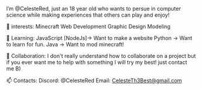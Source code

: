 I’m @CelesteRed, just an 18 year old who wants to persue in computer science while making experiences that others can play and enjoy!

👀 interests:
Minecraft
Web Development
Graphic Design
Modeling

🌱 Learning:
JavaScript [NodeJs]-> Want to make a website 
Python -> Want to learn for fun.
Java -> Want to mod minecraft!

💞️ Collaboration:
I don't really understand how to collaborate on a project but if you ever want me to help with something I will try my best! just contact me B)

📫 Contacts:
Discord: @CelesteRed
Email: CelesteTh3Best@gmail.com

<!---
CelesteRed/CelesteRed is a ✨ special ✨ repository because its `README.md` (this file) appears on your GitHub profile.
You can click the Preview link to take a look at your changes.
--->
